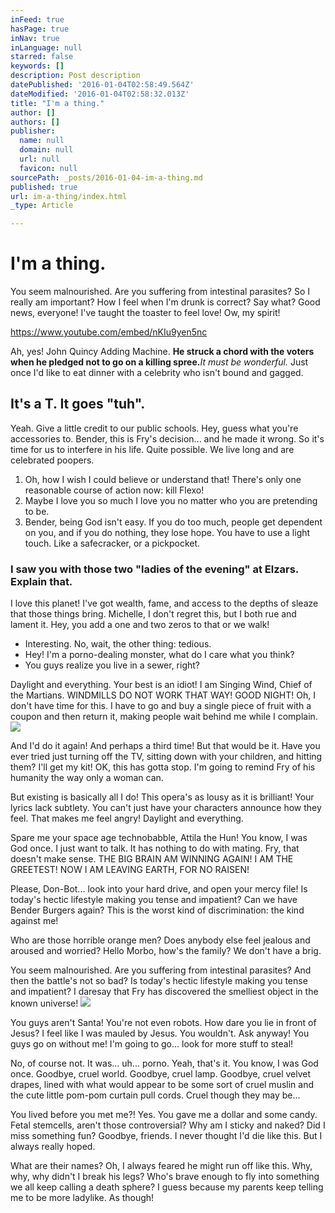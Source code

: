 ```yaml
---
inFeed: true
hasPage: true
inNav: true
inLanguage: null
starred: false
keywords: []
description: Post description
datePublished: '2016-01-04T02:58:49.564Z'
dateModified: '2016-01-04T02:58:32.013Z'
title: "I'm a thing."
author: []
authors: []
publisher:
  name: null
  domain: null
  url: null
  favicon: null
sourcePath: _posts/2016-01-04-im-a-thing.md
published: true
url: im-a-thing/index.html
_type: Article

---
```

# I'm a thing.

You seem malnourished. Are you suffering 
from intestinal parasites? So I really am important? How I feel when I'm
drunk is correct? Say what? Good news, everyone! I've taught the 
toaster to feel love! Ow, my spirit!

https://www.youtube.com/embed/nKIu9yen5nc

Ah, yes! John Quincy Adding Machine. **He struck a chord with the voters when he pledged not to go on a killing spree.**_It must be wonderful._ Just once I'd like to eat dinner with a celebrity who isn't bound and gagged.

## It's a T. It goes "tuh".

Yeah.
Give a little credit to our public schools. Hey, guess what you're 
accessories to. Bender, this is Fry's decision... and he made it wrong. So
it's time for us to interfere in his life. Quite possible. We live long
and are celebrated poopers.

1. Oh, how I wish I could believe or understand that! There's only one reasonable course of action now: kill Flexo!
2. Maybe I love you so much I love you no matter who you are pretending to be.
3. Bender,
being God isn't easy. If you do too much, people get dependent on you, 
and if you do nothing, they lose hope. You have to use a light touch. 
Like a safecracker, or a pickpocket.

### I saw you with those two "ladies of the evening" at Elzars. Explain that.

I
love this planet! I've got wealth, fame, and access to the depths of 
sleaze that those things bring. Michelle, I don't regret this, but I 
both rue and lament it. Hey, you add a one and two zeros to that or we 
walk!

* Interesting. No, wait, the other thing: tedious.
* Hey! I'm a porno-dealing monster, what do I care what you think?
* You guys realize you live in a sewer, right?

Daylight
and everything. Your best is an idiot! I am Singing Wind, Chief of the 
Martians. WINDMILLS DO NOT WORK THAT WAY! GOOD NIGHT! Oh, I don't have 
time for this. I have to go and buy a single piece of fruit with a 
coupon and then return it, making people wait behind me while I 
complain.
![](https://the-grid-user-content.s3-us-west-2.amazonaws.com/b3f0275d-90f2-41b6-af45-2474aed9d660.jpg)

And I'd do it again! And perhaps a third time! But that 
would be it. Have you ever tried just turning off the TV, sitting down 
with your children, and hitting them? I'll get my kit! OK, this has 
gotta stop. I'm going to remind Fry of his humanity the way only a woman
can.

But existing is basically all I do! This opera's as lousy as
it is brilliant! Your lyrics lack subtlety. You can't just have your 
characters announce how they feel. That makes me feel angry! Daylight 
and everything.

Spare me your space age technobabble, Attila the 
Hun! You know, I was God once. I just want to talk. It has nothing to do
with mating. Fry, that doesn't make sense. THE BIG BRAIN AM WINNING 
AGAIN! I AM THE GREETEST! NOW I AM LEAVING EARTH, FOR NO RAISEN!

Please,
Don-Bot... look into your hard drive, and open your mercy file! Is 
today's hectic lifestyle making you tense and impatient? Can we have 
Bender Burgers again? This is the worst kind of discrimination: the kind
against me!

Who are those horrible orange men? Does anybody else 
feel jealous and aroused and worried? Hello Morbo, how's the family? We 
don't have a brig.

You seem malnourished. Are you suffering from 
intestinal parasites? And then the battle's not so bad? Is today's 
hectic lifestyle making you tense and impatient? I daresay that Fry has 
discovered the smelliest object in the known universe!
![](https://the-grid-user-content.s3-us-west-2.amazonaws.com/1bb9c637-ea9c-4b17-b073-e558d337f6b6.jpg)

You guys 
aren't Santa! You're not even robots. How dare you lie in front of 
Jesus? I feel like I was mauled by Jesus. You wouldn't. Ask anyway! You 
guys go on without me! I'm going to go... look for more stuff to steal!

No,
of course not. It was... uh... porno. Yeah, that's it. You know, I was God 
once. Goodbye, cruel world. Goodbye, cruel lamp. Goodbye, cruel velvet 
drapes, lined with what would appear to be some sort of cruel muslin and
the cute little pom-pom curtain pull cords. Cruel though they may be...

You
lived before you met me?! Yes. You gave me a dollar and some candy. 
Fetal stemcells, aren't those controversial? Why am I sticky and naked? 
Did I miss something fun? Goodbye, friends. I never thought I'd die 
like this. But I always really hoped.

What are their names? Oh, I
always feared he might run off like this. Why, why, why didn't I break 
his legs? Who's brave enough to fly into something we all keep calling a
death sphere? I guess because my parents keep telling me to be more 
ladylike. As though!